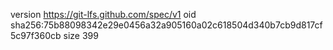 version https://git-lfs.github.com/spec/v1
oid sha256:75b88098342e29e0456a32a905160a02c618504d340b7cb9d817cf5c97f360cb
size 399
